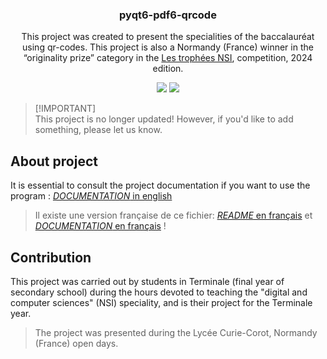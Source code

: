 <p align="center">
  <h3 align="center">pyqt6-pdf6-qrcode</h3>
  <p align="center">This project was created to present the specialities of the baccalauréat using qr-codes. This project is also a Normandy (France) winner in the “originality prize” category in the <a href="https://trophees-nsi.fr/">Les trophées NSI</a>, competition, 2024 edition.</p>
</p>

<p align="center">
<img src="https://img.shields.io/badge/version-v1.2.5_stable-blue"/>
<img src="https://img.shields.io/badge/purpose-educational-lemon"/>
</p>

> [!IMPORTANT]\
> This project is no longer updated! However, if you'd like to add something, please let us know.

## About project

It is essential to consult the project documentation if you want to use the program :  [*DOCUMENTATION* in english](./doc/documentation_EN.md)
> Il existe une version française de ce fichier: [*README* en français](./README.md) et [*DOCUMENTATION* en français](./doc/documentation.md) !

## Contribution

This project was carried out by students in Terminale (final year of secondary school) during the hours devoted to teaching the "digital and computer sciences" (NSI) speciality, and is their project for the Terminale year.

> The project was presented during the Lycée Curie-Corot, Normandy (France) open days.

